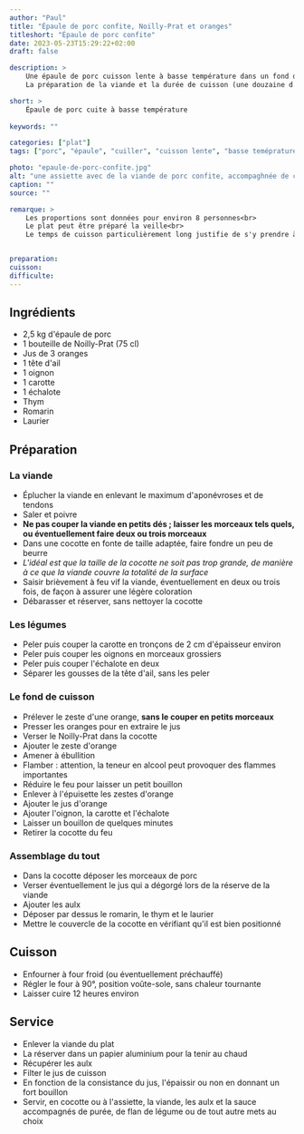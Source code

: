 ```yaml
---
author: "Paul"
title: "Épaule de porc confite, Noilly-Prat et oranges"
titleshort: "Épaule de porc confite"
date: 2023-05-23T15:29:22+02:00
draft: false

description: >
    Une épaule de porc cuisson lente à basse température dans un fond de Noilly-Prat et de jus d'oranges.<br>
    La préparation de la viande et la durée de cuisson (une douzaine d'heures) assurent le fondant de la viande, qui se mange "à la cuiller".

short: >
    Épaule de porc cuite à basse température
    
keywords: ""

categories: ["plat"]
tags: ["porc", "épaule", "cuiller", "cuisson lente", "basse teméprature", "confit", "Noilly-Prat", "orange"]

photo: "epaule-de-porc-confite.jpg"
alt: "une assiette avec de la viande de porc confite, accompaghnée de courgette et pommes de terre"
caption: ""
source: ""

remarque: >
    Les proportions sont données pour environ 8 personnes<br>
    Le plat peut être préparé la veille<br>
    Le temps de cuisson particulièrement long justifie de s'y prendre à l'avance


preparation: 
cuisson: 
difficulte:
---
```



## Ingrédients
- 2,5 kg d'épaule de porc
- 1 bouteille de Noilly-Prat (75 cl)
- Jus de 3 oranges
- 1 tête d'ail
- 1 oignon
- 1 carotte
- 1 échalote
- Thym
- Romarin
- Laurier
## Préparation
### La viande
- Éplucher la viande en enlevant le maximum d'aponévroses et de tendons
- Saler et poivre
- **Ne pas couper la viande en petits dés ; laisser les morceaux tels quels, ou éventuellement faire deux ou trois morceaux**
- Dans une cocotte en fonte de taille adaptée, faire fondre un peu de beurre
- *L'idéal est que la taille de la cocotte ne soit pas trop grande, de manière à ce que la viande couvre la totalité de la surface*
- Saisir brièvement à feu vif la viande, éventuellement en deux ou trois fois, de façon à assurer une légère coloration
- Débarasser et réserver, sans nettoyer la cocotte
### Les légumes
- Peler puis couper la carotte en tronçons de 2 cm d'épaisseur environ
- Peler puis couper les oignons en morceaux grossiers
- Peler puis couper l'échalote en deux
- Séparer les gousses de la tête d'ail, sans les peler
### Le fond de cuisson
- Prélever le zeste d'une orange, **sans le couper en petits morceaux**
- Presser les oranges pour en extraire le jus
- Verser le Noilly-Prat dans la cocotte
- Ajouter le zeste d'orange
- Amener à ébullition
- Flamber : attention, la teneur en alcool peut provoquer des flammes importantes
- Réduire le feu pour laisser un petit bouillon
- Enlever à l'épuisette les zestes d'orange
- Ajouter le jus d'orange
- Ajouter l'oignon, la carotte et l'échalote
- Laisser un bouillon de quelques minutes
- Retirer la cocotte du feu
### Assemblage du tout
- Dans la cocotte déposer les morceaux de porc
- Verser éventuellement le jus qui a dégorgé lors de la réserve de la viande
- Ajouter les aulx
- Déposer par dessus le romarin, le thym et le laurier
- Mettre le couvercle de la cocotte en vérifiant qu'il est bien positionné
## Cuisson
- Enfourner à four froid (ou éventuellement préchauffé)
- Régler le four à 90°, position voûte-sole, sans chaleur tournante
- Laisser cuire 12 heures environ
## Service
- Enlever la viande du plat
- La réserver dans un papier aluminium pour la tenir au chaud
- Récupérer les aulx
- Filter le jus de cuisson
- En fonction de la consistance du jus, l'épaissir ou non en donnant un fort bouillon
- Servir, en cocotte ou à l'assiette, la viande, les aulx et la sauce accompagnés de purée, de flan de légume ou de tout autre mets au choix
